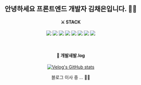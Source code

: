 <div align="center">
  <h2>안녕하세요 프론트엔드 개발자 김채은입니다. 🙇‍♀️</h2>
  
  <h4>⚔ STACK</h4>

  <img src="https://img.shields.io/badge/HTML-E34F26?style=flat-square&logo=HTML5&logoColor=white"/></a>
  <img src="https://img.shields.io/badge/CSS-1572B6?style=flat-square&logo=CSS3&logoColor=white"/></a>
  <img src="https://img.shields.io/badge/JavaScript-F7DF1E?style=flat-square&logo=JavaScript&logoColor=white"/></a>
  <img src="https://img.shields.io/badge/TypeScript-3178C6?style=flat-square&logo=TypeScript&logoColor=white"/></a>
  <img src="https://img.shields.io/badge/React-61DAFB?style=flat-square&logo=React&logoColor=white"/></a>
  <img src="https://img.shields.io/badge/Python-3776AB?style=flat-square&logo=Python&logoColor=white"/></a>
  <img src="https://img.shields.io/badge/Git-F05032?style=flat-square&logo=Git&logoColor=white"/></a>
  <img src="https://img.shields.io/badge/GitHub-181717?style=flat-square&logo=GitHub&logoColor=white"/></a>
  
  <br>
  <h4>🐾 개발새발.log</h4>

  [![Velog's GitHub stats](https://velog-readme-stats.vercel.app/api?name=chchaeun)](https://github.com/chchaeun/velog-readme-stats)

  블로그 이사 중 ... 🚚🚛
 </div>
